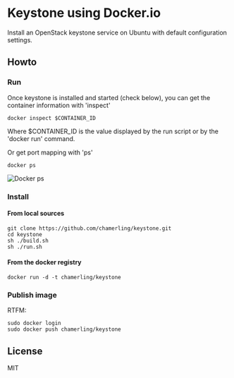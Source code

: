 # Keystone using Docker.io

Install an OpenStack keystone service on Ubuntu with default configuration settings.

## Howto

### Run

Once keystone is installed and started (check below), you can get the container information with 'inspect'

    docker inspect $CONTAINER_ID

Where $CONTAINER\_ID is the value displayed by the run script or by the 'docker run' command.

Or get port mapping with 'ps'

    docker ps

![Docker ps](http://f.cl.ly/items/2o2h2w0v0X443J0r0t2C/docker-keystone.png)

### Install

#### From local sources

    git clone https://github.com/chamerling/keystone.git
    cd keystone
    sh ./build.sh
    sh ./run.sh

#### From the docker registry

    docker run -d -t chamerling/keystone

### Publish image

RTFM:

    sudo docker login
    sudo docker push chamerling/keystone

## License

MIT